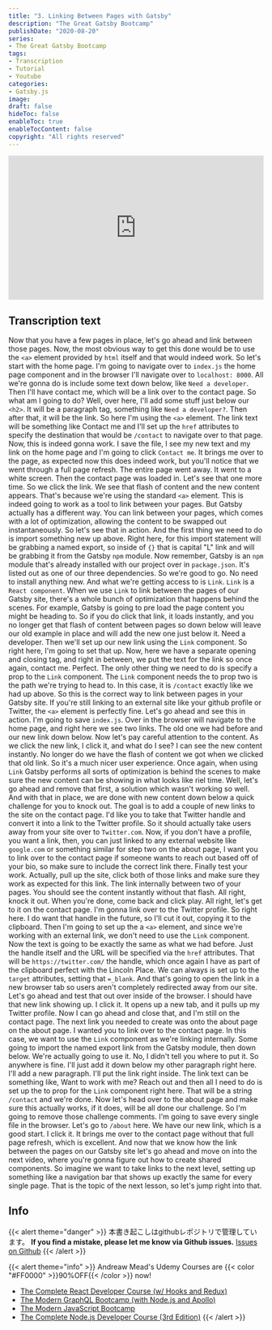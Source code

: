 ```yaml
---
title: "3. Linking Between Pages with Gatsby"
description: "The Great Gatsby Bootcamp"
publishDate: "2020-08-20"
series:
- The Great Gatsby Bootcamp
tags: 
- Transcription
- Tutorial
- Youtube
categories: 
- Gatsby.js
image:
draft: false
hideToc: false
enableToc: true
enableTocContent: false
copyright: "All rights reserved"
---
```


<div style="position: relative; padding-bottom: 56.25%;">
  <iframe 
    style="position: absolute; top: 0; left: 0; width: 100%; height: 100%;"
    src="https://www.youtube.com/embed/8t0vNu2fCCM?start=1620"
    frameborder="0"
    allow="accelerometer; autoplay; encrypted-media; gyroscope; picture-in-picture" allowfullscreen
  >
  </iframe>
</div>

## Transcription text

Now that you have a few pages in place, let's go ahead and link between those pages.
Now, the most obvious way to get this done would be to use the `<a>` element provided by `html` itself and that would indeed work.
So let's start with the home page.
I'm going to navigate over to `index.js` the home page component and in the browser I'll navigate over to `localhost: 8000`.
All we're gonna do is include some text down below, like `Need a developer`.
Then I'll have contact me, which will be a link over to the contact page.
So what am I going to do? Well, over here, I'll add some stuff just below our `<h2>`.
It will be a paragraph tag, something like `Need a developer?`.
Then after that, it will be the link.
So here I'm using the `<a>` element.
The link text will be something like Contact me and I'll set up the `href` attributes to specify the destination that would be ``/contact`` to navigate over to that page.
Now, this is indeed gonna work.
I save the file, I see my new text and my link on the home page and I'm going to click `Contact me`.
It brings me over to the page, as expected now this does indeed work, but you'll notice that we went through a full page refresh.
The entire page went away.
It went to a white screen.
Then the contact page was loaded in.
Let's see that one more time.
So we click the link.
We see that flash of content and the new content appears.
That's because we're using the standard `<a>` element.
This is indeed going to work as a tool to link between your pages.
But Gatsby actually has a different way.
You can link between your pages, which comes with a lot of optimization, allowing the content to be swapped out instantaneously.
So let's see that in action.
And the first thing we need to do is import something new up above.
Right here, for this import statement will be grabbing a named export, so inside of `{}` that is capital "L" link and will be grabbing it from the Gatsby `npm` module.
Now remember, Gatsby is an `npm` module that's already installed with our project over in `package.json`.
It's listed out as one of our three dependencies.
So we're good to go.
No need to install anything new.
And what we're getting access to is `Link`.
`Link` is a `React component`.
When we use `Link` to link between the pages of our Gatsby site, there's a whole bunch of optimization that happens behind the scenes.
For example, Gatsby is going to pre load the page content you might be heading to.
So if you do click that link, it loads instantly, and you no longer get that flash of content between pages so down below will leave our old example in place and will add the new one just below it.
Need a developer.
Then we'll set up our new link using the  `Link` component.
So right here, I'm going to set that up.
Now, here we have a separate opening and closing tag, and right in between, we put the text for the link so once again, contact me.
Perfect.
The only other thing we need to do is specify a prop to the  `Link` component.
The  `Link` component needs the to prop two is the path we're trying to head to.
In this case, it is `/contact` exactly like we had up above.
So this is the correct way to link between pages in your Gatsby site.
If you're still linking to an external site like your github profile or Twitter, the `<a>` element is perfectly fine.
Let's go ahead and see this in action.
I'm going to save `index.js`.
Over in the browser will navigate to the home page, and right here we see two links.
The old one we had before and our new link down below.
Now let's pay careful attention to the content.
As we click the new link, I click it, and what do I see? I can see the new content instantly.
No longer do we have the flash of content we got when we clicked that old link.
So it's a much nicer user experience.
Once again, when using `Link` Gatsby performs all sorts of optimization is behind the scenes to make sure the new content can be showing in what looks like riel time.
Well, let's go ahead and remove that first, a solution which wasn't working so well.
And with that in place, we are done with new content down below a quick challenge for you to knock out.
The goal is to add a couple of new links to the site on the contact page.
I'd like you to take that Twitter handle and convert it into a link to the Twitter profile.
So it should actually take users away from your site over to `Twitter.com`.
Now, if you don't have a profile, you want a link, then, you can just linked to any external website like `google.com` or something similar for step two on the about page, I want you to link over to the contact page if someone wants to reach out based off of your bio, so make sure to include the correct link there.
Finally test your work.
Actually, pull up the site, click both of those links and make sure they work as expected for this link.
The link internally between two of your pages.
You should see the content instantly without that flash.
All right, knock it out.
When you're done, come back and click play.
All right, let's get to it on the contact page.
I'm gonna link over to the Twitter profile.
So right here.
I do want that handle in the future, so I'll cut it out, copying it to the clipboard.
Then I'm going to set up the a `<a>` element, and since we're working with an external link, we don't need to use the `Link` component.
Now the text is going to be exactly the same as what we had before.
Just the handle itself and the URL will be specified via the `href` attributes.
That will be `https://twitter.com/` the handle, which once again I have as part of the clipboard perfect with the Lincoln Place.
We can always is set up to the `target` attributes, setting that `=_blank`.
And that's going to open the link in a new browser tab so users aren't completely redirected away from our site.
Let's go ahead and test that out over inside of the browser.
I should have that new link showing up.
I click it.
It opens up a new tab, and it pulls up my Twitter profile.
Now I can go ahead and close that, and I'm still on the contact page.
The next link you needed to create was onto the about page on the about page.
I wanted you to link over to the contact page.
In this case, we want to use the  `Link` component as we're linking internally.
Some going to import the named export link from the Gatsby module, then down below.
We're actually going to use it.
No, I didn't tell you where to put it.
So anywhere is fine.
I'll just add it down below my other paragraph right here.
I'll add a new paragraph.
I'll put the link right inside.
The link text can be something like, Want to work with me? Reach out and then all I need to do is set up the to prop for the `Link` component right here.
That will be a string `/contact` and we're done.
Now let's head over to the about page and make sure this actually works, if it does, will be all done our challenge.
So I'm going to remove those challenge comments.
I'm going to save every single file in the browser.
Let's go to `/about` here.
We have our new link, which is a good start.
I click it.
It brings me over to the contact page without that full page refresh, which is excellent.
And now that we know how the link between the pages on our Gatsby site let's go ahead and move on into the next video, where you're gonna figure out how to create shared components.
So imagine we want to take links to the next level, setting up something like a navigation bar that shows up exactly the same for every single page.
That is the topic of the next lesson, so let's jump right into that.

## Info

{{< alert theme="danger" >}} 
本書き起こしはgithubレポジトリで管理しています。
**If you find a mistake, please let me know via Github issues.** 
[Issues on Github](https://github.com/newt0/gatsbybootcamp-transcription/issues)
{{< /alert >}}

{{< alert theme="info" >}}
Andreaw Mead's Udemy Courses are  {{< color "#FF0000" >}}90%OFF{{< /color >}} now!
- <a href="https://px.a8.net/svt/ejp?a8mat=3BK8OP+16V93U+3L4M+BW8O2&a8ejpredirect=https%3A%2F%2Fwww.udemy.com%2Fcourse%2Freact-2nd-edition%2F" target="_blank" rel="nofollow">The Complete React Developer Course (w/ Hooks and Redux)</a>
- <a href="https://px.a8.net/svt/ejp?a8mat=3BK8OP+16V93U+3L4M+BW8O2&a8ejpredirect=https%3A%2F%2Fwww.udemy.com%2Fcourse%2Fgraphql-bootcamp%2F" target="_blank" rel="nofollow">The Modern GraphQL Bootcamp (with Node.js and Apollo)</a>
- <a href="https://px.a8.net/svt/ejp?a8mat=3BK8OP+16V93U+3L4M+BW8O2&a8ejpredirect=https%3A%2F%2Fwww.udemy.com%2Fcourse%2Fmodern-javascript%2F" target="_blank" rel="nofollow">The Modern JavaScript Bootcamp</a>
- <a href="https://px.a8.net/svt/ejp?a8mat=3BK8OP+16V93U+3L4M+BW8O2&a8ejpredirect=https%3A%2F%2Fwww.udemy.com%2Fcourse%2Fthe-complete-nodejs-developer-course-2%2F" target="_blank" rel="nofollow">The Complete Node.js Developer Course (3rd Edition)</a>
{{< /alert >}}

